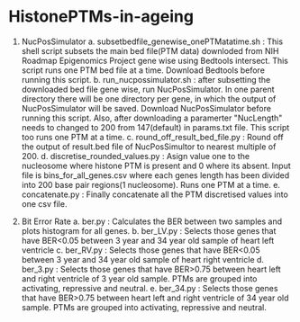 # HistonePTMs-in-ageing
1. NucPosSimulator
   a. subsetbedfile_genewise_onePTMatatime.sh : This shell script subsets the main bed file(PTM data) downloded from NIH Roadmap Epigenomics Project gene wise using Bedtools intersect. This script runs one PTM bed file at a time. Download Bedtools before running this script.
   b. run_nucpossimulator.sh : after subsetting the downloaded bed file gene wise, run NucPosSimulator. In one parent directory there will be one directory per gene, in which the output of NucPosSimulator will be saved. Download NucPosSimulator before running this script. Also, after downloading a paramerter "NucLength" needs to changed to 200 from 147(default) in params.txt file. This script too runs one PTM at a time.
   c. round_off_result_bed_file.py : Round off the output of result.bed file of NucPosSimultor to nearest multiple of 200.
   d. discretise_rounded_values.py : Asign value one to the nucleosome where histone PTM is present and 0 where its absent. Input file is bins_for_all_genes.csv where each genes length has been divided into 200 base pair regions(1 nucleosome). Runs one PTM at a time.
   e. concatenate.py : Finally concatenate all the PTM discretised values into one csv file.
   
2. Bit Error Rate
   a. ber.py : Calculates the BER between two samples and plots histogram for all genes.
   b. ber_LV.py : Selects those genes that have BER<0.05 between 3 year and 34 year old sample of heart left ventricle
   c. ber_RV.py : Selects those genes that have BER<0.05 between 3 year and 34 year old sample of heart right ventricle
   d. ber_3.py : Selects those genes that have BER>0.75 between heart left and right ventricle of 3 year old sample. PTMs are grouped into activating, repressive and neutral.
   e. ber_34.py : Selects those genes that have BER>0.75 between heart left and right ventricle of 34 year old sample. PTMs are grouped into activating, repressive and neutral.
